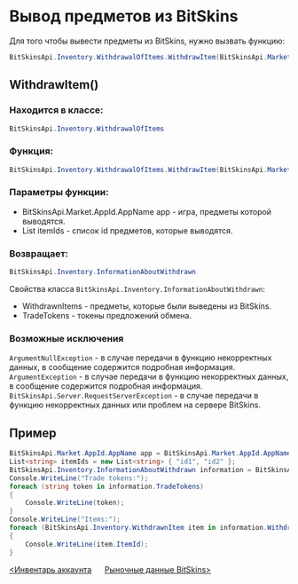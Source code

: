 ﻿# Вывод предметов из BitSkins

Для того чтобы вывести предметы из BitSkins, нужно вызвать функцию:

```csharp
BitSkinsApi.Inventory.WithdrawalOfItems.WithdrawItem(BitSkinsApi.Market.AppId.AppName app, List<string> itemIds);
```

## WithdrawItem()

### Находится в классе:

```csharp
BitSkinsApi.Inventory.WithdrawalOfItems
```

### Функция:

```csharp
BitSkinsApi.Inventory.WithdrawalOfItems.WithdrawItem(BitSkinsApi.Market.AppId.AppName app, List<string> itemIds);
```

### Параметры функции:

* BitSkinsApi.Market.AppId.AppName app - игра, предметы которой выводятся.
* List<string> itemIds - список id предметов, которые выводятся.

### Возвращает:

```csharp
BitSkinsApi.Inventory.InformationAboutWithdrawn
```

Свойства класса ```BitSkinsApi.Inventory.InformationAboutWithdrawn```:
* WithdrawnItems - предметы, которые были выведены из BitSkins.
* TradeTokens - токены предложений обмена.

### Возможные исключения
```ArgumentNullException``` - в случае передачи в функцию некорректных данных, в сообщение содержится подробная информация.
\
```ArgumentException``` - в случае передачи в функцию некорректных данных, в сообщение содержится подробная информация.
\
```BitSkinsApi.Server.RequestServerException``` - в случае передачи в функцию некорректных данных или проблем на сервере BitSkins.

## Пример

```csharp
BitSkinsApi.Market.AppId.AppName app = BitSkinsApi.Market.AppId.AppName.CounterStrikGlobalOffensive;
List<string> itemIds = new List<string> { "id1", "id2" };
BitSkinsApi.Inventory.InformationAboutWithdrawn information = BitSkinsApi.Inventory.WithdrawalOfItems.WithdrawItem(app, itemIds);
Console.WriteLine("Trade tokens:");
foreach (string token in information.TradeTokens)
{
    Console.WriteLine(token);
}
Console.WriteLine("Items:");
foreach (BitSkinsApi.Inventory.WithdrawnItem item in information.WithdrawnItems)
{
    Console.WriteLine(item.ItemId);
}
```

[<Инвентарь аккаунта](https://github.com/Captious99/BitSkinsApi/blob/master/docs/ru/inventory/account_inventory.md) &nbsp;&nbsp;&nbsp;&nbsp; [Рыночные данные BitSkins>](https://github.com/Captious99/BitSkinsApi/blob/master/docs/ru/market/market_data.md)